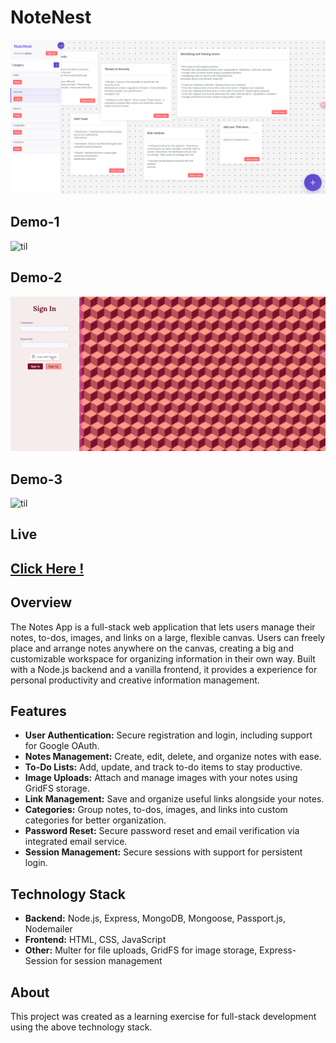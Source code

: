 # NoteNest
<img src="Images/NoteNest-App.png" alt="NoteNest" width="1000"/>

## Demo-1
![til](./Images/Demo-1.gif)

## Demo-2
![til](./Images/Demo-2.gif)

## Demo-3
![til](./Images/Demo-3.gif)

## Live
[Click Here !](https://notenest-pm5q.onrender.com)
---

## Overview

The Notes App is a full-stack web application that lets users manage their notes, to-dos, images, and links on a large, flexible canvas. Users can freely place and arrange notes anywhere on the canvas, creating a big and customizable workspace for organizing information in their own way. Built with a Node.js backend and a vanilla frontend, it provides a experience for personal productivity and creative information management.

## Features

- **User Authentication:** Secure registration and login, including support for Google OAuth.
- **Notes Management:** Create, edit, delete, and organize notes with ease.
- **To-Do Lists:** Add, update, and track to-do items to stay productive.
- **Image Uploads:** Attach and manage images with your notes using GridFS storage.
- **Link Management:** Save and organize useful links alongside your notes.
- **Categories:** Group notes, to-dos, images, and links into custom categories for better organization.
- **Password Reset:** Secure password reset and email verification via integrated email service.
- **Session Management:** Secure sessions with support for persistent login.

## Technology Stack

- **Backend:** Node.js, Express, MongoDB, Mongoose, Passport.js, Nodemailer
- **Frontend:** HTML, CSS, JavaScript
- **Other:** Multer for file uploads, GridFS for image storage, Express-Session for session management

## About

This project was created as a learning exercise for full-stack development using the above technology stack.

